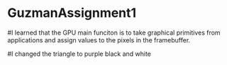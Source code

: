 # GuzmanAssignment1
#I learned that the GPU main funciton is to take graphical primitives from applications and assign values to the pixels in the framebuffer. 

#I changed the triangle to purple black and white